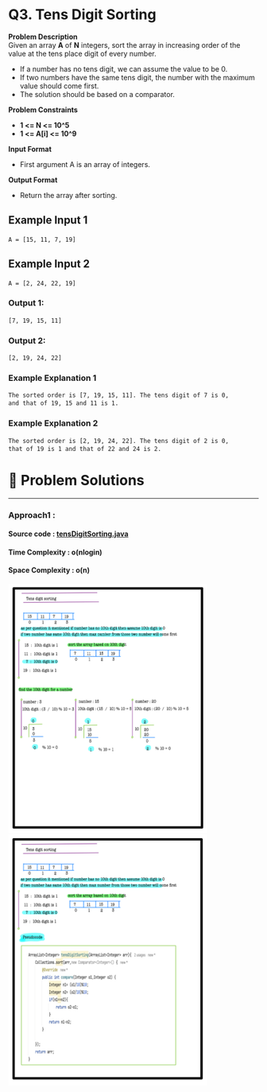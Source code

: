 # Q3. Tens Digit Sorting

**Problem Description**  
Given an array **A** of **N** integers, sort the array in increasing order of the value at the tens place digit of every number.
- If a number has no tens digit, we can assume the value to be 0.
- If two numbers have the same tens digit, the number with the maximum value should come first.
- The solution should be based on a comparator.

**Problem Constraints**
- **1 <= N <= 10^5**
- **1 <= A[i] <= 10^9**

**Input Format**
- First argument A is an array of integers.

**Output Format**
- Return the array after sorting.

## Example Input 1
```plaintext
A = [15, 11, 7, 19]
```

## Example Input 2
```plaintext
A = [2, 24, 22, 19]
```

### Output 1:
```plaintext  
[7, 19, 15, 11]
```

### Output 2:
```plaintext 
[2, 19, 24, 22]
```

### Example Explanation 1
``` 
The sorted order is [7, 19, 15, 11]. The tens digit of 7 is 0, 
and that of 19, 15 and 11 is 1.
```

### Example Explanation 2
``` 
The sorted order is [2, 19, 24, 22]. The tens digit of 2 is 0, 
that of 19 is 1 and that of 22 and 24 is 2.
```



# 📝 Problem Solutions
---
### Approach1 :
#### Source code : [tensDigitSorting.java](../../src/sortingTwo/tensDigitSorting/approachOne/tensDigitSorting.java)
#### Time Complexity : o(nlogin)
#### Space Complexity : o(n)

 <img src="../../images/sortingTwo/tensDigitSorting/approachOne/step1.jpg" alt="My Image" width="400" /> 
 <img src="../../images/sortingTwo/tensDigitSorting/approachOne/step2.jpg" alt="My Image" width="400" /> 